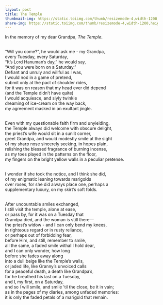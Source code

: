 ```yaml
---
layout: post
title: The Temple
thumbnail-img: https://static.toiimg.com/thumb/resizemode-4,width-1200,height-900,msid-72094254/72094254.jpg
share-img: https://static.toiimg.com/thumb/resizemode-4,width-1200,height-900,msid-72094254/72094254.jpg
---
```


In the memory of my dear Grandpa, *The Temple*.<br><br>

“Will you come?”, he would ask me - my Grandpa,<br>
every Tuesday, every Saturday,<br>
“It’s Lord Hanuman’s day,” he would say,<br>
“And you were born on a Saturday.”<br>
Defiant and unruly and willful as I was,<br>
I would nod in a game of pretend, <br>
submit only at the pact of shoulder rides,<br>
for it was on reason that my head ever did depend<br>
(and the Temple didn’t have quite)<br>
I would acquiesce, and slyly twinkle<br>
dreaming of ice-cream on the way back,<br>
my agreement masked in an exultant jingle.<br><br>

Even with my questionable faith firm and unyielding,<br>
the Temple always did welcome with obscure delight,<br>
the priest’s wife would sit in a sunlit corner,<br>
greet Grandpa, and would modestly smile at the sight<br>
of my sharp nose sincerely seeking, in hopes plain,<br>
relishing the blessed fragrance of burning incense,<br>
as my toes played in the patterns on the floor,<br>
my fingers on the bright yellow walls in a peculiar pretense.<br><br>

I wonder if she took the notice, and I think she did,<br>
of my enigmatic leaning towards marigolds <br>
over roses, for she did always place one, perhaps a<br>
supplementary luxury, on my skirt’s soft folds.<br><br>

After uncountable smiles exchanged, <br>
I still visit the temple, alone at ease,<br>
or pass by, for it was on a Tuesday that<br>
Grandpa died, and the woman is still there—<br>
the priest’s widow - and I can only bend my knees, <br>
in righteous regard or in rusty reliance,<br>
or perhaps out of forbidding fear, <br>
before Him, and still, remember to smile,<br>
all the same, a faded smile withal I hold dear,<br>
and I can only wonder, how long <br>
before she fades away along<br>
into a dull beige like the Temple’s walls,<br>
or jaded life, like Granny’s unvoiced calls<br>
for a peaceful death, a death like Grandpa’s,<br>
for he breathed his last on a Tuesday, <br>
and I, my first, on a Saturday,<br>
and so I will smile, and smile 'til the close, be it in vain;<br>
as in the pages of my diaries, among unfaded memories:<br>
it is only the faded petals of a marigold that remain.
